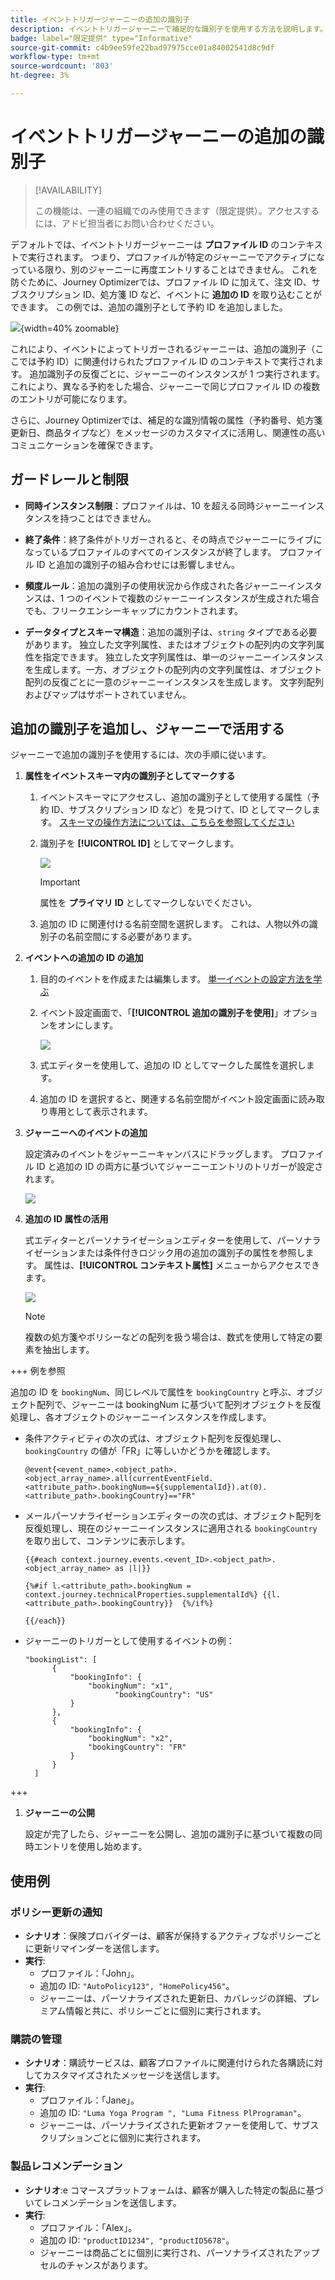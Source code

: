 ```yaml
---
title: イベントトリガージャーニーの追加の識別子
description: イベントトリガージャーニーで補足的な識別子を使用する方法を説明します。
badge: label="限定提供" type="Informative"
source-git-commit: c4b9ee59fe22bad97975cce01a84002541d8c9df
workflow-type: tm+mt
source-wordcount: '803'
ht-degree: 3%

---
```



# イベントトリガージャーニーの追加の識別子

>[!AVAILABILITY]
>
>この機能は、一連の組織でのみ使用できます（限定提供）。アクセスするには、アドビ担当者にお問い合わせください。

デフォルトでは、イベントトリガージャーニーは **プロファイル ID** のコンテキストで実行されます。 つまり、プロファイルが特定のジャーニーでアクティブになっている限り、別のジャーニーに再度エントリすることはできません。 これを防ぐために、Journey Optimizerでは、プロファイル ID に加えて、注文 ID、サブスクリプション ID、処方箋 ID など、イベントに **追加の ID** を取り込むことができます。
この例では、追加の識別子として予約 ID を追加しました。

![](assets/event-supplemental-id.png){width=40% zoomable}

これにより、イベントによってトリガーされるジャーニーは、追加の識別子（ここでは予約 ID）に関連付けられたプロファイル ID のコンテキストで実行されます。 追加識別子の反復ごとに、ジャーニーのインスタンスが 1 つ実行されます。 これにより、異なる予約をした場合、ジャーニーで同じプロファイル ID の複数のエントリが可能になります。

さらに、Journey Optimizerでは、補足的な識別情報の属性（予約番号、処方箋更新日、商品タイプなど）をメッセージのカスタマイズに活用し、関連性の高いコミュニケーションを確保できます。<!--Example: A healthcare provider can send renewal reminders for each prescription in a patient's profile.-->

## ガードレールと制限

* **同時インスタンス制限**：プロファイルは、10 を超える同時ジャーニーインスタンスを持つことはできません。

<!--* **Array depth**: Supplemental identifier objects can have a maximum depth of 3 levels (2 levels of nesting).

    +++Example

    ```
    [
    (level 1) "Atorvastatin" : {
    "description" : "used to lower cholesterol",
    "renewal_date" : "11/20/25",
    "dosage" : "10mg"
    (level 2) "ingredients" : [
    (level 3) "Atorvastatin calcium",
    "lactose monohydrate",
    "microcrystalline cellulose",
    "other" ]
    }
    ]
    ```

    +++
-->
* **終了条件**：終了条件がトリガーされると、その時点でジャーニーにライブになっているプロファイルのすべてのインスタンスが終了します。 プロファイル ID と追加の識別子の組み合わせには影響しません。

* **頻度ルール**：追加の識別子の使用状況から作成された各ジャーニーインスタンスは、1 つのイベントで複数のジャーニーインスタンスが生成された場合でも、フリークエンシーキャップにカウントされます。

* **データタイプとスキーマ構造**：追加の識別子は、`string` タイプである必要があります。 独立した文字列属性、またはオブジェクトの配列内の文字列属性を指定できます。 独立した文字列属性は、単一のジャーニーインスタンスを生成します。一方、オブジェクトの配列内の文字列属性は、オブジェクト配列の反復ごとに一意のジャーニーインスタンスを生成します。 文字列配列およびマップはサポートされていません。

## 追加の識別子を追加し、ジャーニーで活用する

ジャーニーで追加の識別子を使用するには、次の手順に従います。

1. **属性をイベントスキーマ内の識別子としてマークする**

   1. イベントスキーマにアクセスし、追加の識別子として使用する属性（予約 ID、サブスクリプション ID など）を見つけて、ID としてマークします。 [ スキーマの操作方法については、こちらを参照してください ](../data/get-started-schemas.md)

   1. 識別子を **[!UICONTROL ID]** としてマークします。

      ![](assets/supplemental-ID-schema.png)

      >[!IMPORTANT]
      >
      >属性を **プライマリ ID** としてマークしないでください。

   1. 追加の ID に関連付ける名前空間を選択します。 これは、人物以外の識別子の名前空間にする必要があります。

1. **イベントへの追加の ID の追加**

   1. 目的のイベントを作成または編集します。 [ 単一イベントの設定方法を学ぶ ](../event/about-creating.md)

   1. イベント設定画面で、「**[!UICONTROL 追加の識別子を使用]**」オプションをオンにします。

      ![](assets/supplemental-ID-event.png)

   1. 式エディターを使用して、追加の ID としてマークした属性を選択します。

   1. 追加の ID を選択すると、関連する名前空間がイベント設定画面に読み取り専用として表示されます。

1. **ジャーニーへのイベントの追加**

   設定済みのイベントをジャーニーキャンバスにドラッグします。 プロファイル ID と追加の ID の両方に基づいてジャーニーエントリのトリガーが設定されます。

   ![](assets/supplemental-ID-journey.png)

1. **追加の ID 属性の活用**

   式エディターとパーソナライゼーションエディターを使用して、パーソナライゼーションまたは条件付きロジック用の追加の識別子の属性を参照します。 属性は、**[!UICONTROL コンテキスト属性]** メニューからアクセスできます。

   ![](assets/supplemental-ID-perso.png)

   >[!NOTE]
   >
   >複数の処方箋やポリシーなどの配列を扱う場合は、数式を使用して特定の要素を抽出します。

+++ 例を参照

   追加の ID を `bookingNum`、同じレベルで属性を `bookingCountry` と呼ぶ、オブジェクト配列で、ジャーニーは bookingNum に基づいて配列オブジェクトを反復処理し、各オブジェクトのジャーニーインスタンスを作成します。

   * 条件アクティビティの次の式は、オブジェクト配列を反復処理し、`bookingCountry` の値が「FR」に等しいかどうかを確認します。

     ```
     @event{<event_name>.<object_path>.<object_array_name>.all(currentEventField.<attribute_path>.bookingNum==${supplementalId}).at(0).<attribute_path>.bookingCountry}=="FR"
     ```

   * メールパーソナライゼーションエディターの次の式は、オブジェクト配列を反復処理し、現在のジャーニーインスタンスに適用される `bookingCountry` を取り出して、コンテンツに表示します。

     ```
     {{#each context.journey.events.<event_ID>.<object_path>.<object_array_name> as |l|}} 
     
     {%#if l.<attribute_path>.bookingNum = context.journey.technicalProperties.supplementalId%} {{l.<attribute_path>.bookingCountry}}  {%/if%}
     
     {{/each}}
     ```

   * ジャーニーのトリガーとして使用するイベントの例：

     ```
     "bookingList": [
           {
               "bookingInfo": {
                   "bookingNum": "x1",
                         "bookingCountry": "US"
               }
           },
           {
               "bookingInfo": {
                   "bookingNum": "x2",
                   "bookingCountry": "FR"
               }
           }
       ]
     ```

+++

1. **ジャーニーの公開**

   設定が完了したら、ジャーニーを公開し、追加の識別子に基づいて複数の同時エントリを使用し始めます。

## 使用例

### **ポリシー更新の通知**

* **シナリオ**：保険プロバイダーは、顧客が保持するアクティブなポリシーごとに更新リマインダーを送信します。
* **実行**:
   * プロファイル：「John」。
   * 追加の ID: `"AutoPolicy123", "HomePolicy456"`。
   * ジャーニーは、パーソナライズされた更新日、カバレッジの詳細、プレミアム情報と共に、ポリシーごとに個別に実行されます。

### **購読の管理**

* **シナリオ**：購読サービスは、顧客プロファイルに関連付けられた各購読に対してカスタマイズされたメッセージを送信します。
* **実行**:
   * プロファイル：「Jane」。
   * 追加の ID: `"Luma Yoga Program ", "Luma Fitness PlPrograman"`。
   * ジャーニーは、パーソナライズされた更新オファーを使用して、サブスクリプションごとに個別に実行されます。

### **製品レコメンデーション**

* **シナリオ**:e コマースプラットフォームは、顧客が購入した特定の製品に基づいてレコメンデーションを送信します。
* **実行**:
   * プロファイル：「Alex」。
   * 追加の ID: `"productID1234", "productID5678"`。
   * ジャーニーは商品ごとに個別に実行され、パーソナライズされたアップセルのチャンスがあります。
